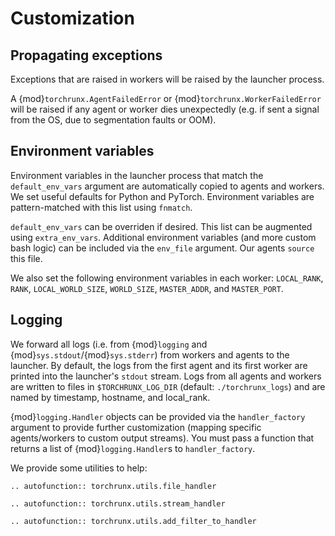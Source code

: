 # Customization

## Propagating exceptions

Exceptions that are raised in workers will be raised by the launcher process.

A {mod}`torchrunx.AgentFailedError` or {mod}`torchrunx.WorkerFailedError` will be raised if any agent or worker dies unexpectedly (e.g. if sent a signal from the OS, due to segmentation faults or OOM).

## Environment variables

Environment variables in the launcher process that match the `default_env_vars` argument are automatically copied to agents and workers. We set useful defaults for Python and PyTorch. Environment variables are pattern-matched with this list using `fnmatch`.

`default_env_vars` can be overriden if desired. This list can be augmented using `extra_env_vars`. Additional environment variables (and more custom bash logic) can be included via the `env_file` argument. Our agents `source` this file.

We also set the following environment variables in each worker: `LOCAL_RANK`, `RANK`, `LOCAL_WORLD_SIZE`, `WORLD_SIZE`, `MASTER_ADDR`, and `MASTER_PORT`.

## Logging

We forward all logs (i.e. from {mod}`logging` and {mod}`sys.stdout`/{mod}`sys.stderr`) from workers and agents to the launcher. By default, the logs from the first agent and its first worker are printed into the launcher's `stdout` stream. Logs from all agents and workers are written to files in `$TORCHRUNX_LOG_DIR` (default: `./torchrunx_logs`) and are named by timestamp, hostname, and local_rank.

{mod}`logging.Handler` objects can be provided via the `handler_factory` argument to provide further customization (mapping specific agents/workers to custom output streams). You must pass a function that returns a list of {mod}`logging.Handler`s to ``handler_factory``.

We provide some utilities to help:

```{eval-rst}
.. autofunction:: torchrunx.utils.file_handler
```

```{eval-rst}
.. autofunction:: torchrunx.utils.stream_handler
```

```{eval-rst}
.. autofunction:: torchrunx.utils.add_filter_to_handler
```
